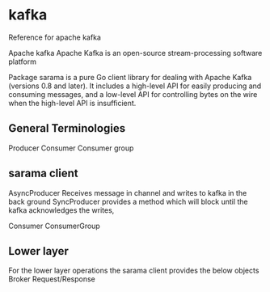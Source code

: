 # kafka
Reference for apache kafka


Apache kafka
Apache Kafka is an open-source stream-processing software platform 

Package sarama is a pure Go client library for dealing with Apache Kafka (versions 0.8 and later). It includes a high-level API for easily producing and consuming messages, and a low-level API for controlling bytes on the wire when the high-level API is insufficient.

General Terminologies
--------------------
Producer
Consumer
Consumer group 

sarama client
-------------
AsyncProducer
 Receives message in channel and writes to kafka in the back ground
SyncProducer
provides a method which will block until the kafka acknowledges the writes, 

Consumer
ConsumerGroup

Lower layer
----------
For the lower layer operations the sarama client provides the below objects 
Broker 
Request/Response 

